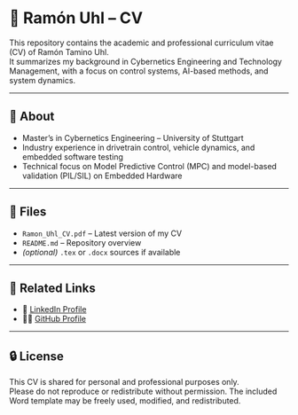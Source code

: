 # 📄 Ramón Uhl – CV

This repository contains the academic and professional curriculum vitae (CV) of Ramón Tamino Uhl.  
It summarizes my background in Cybernetics Engineering and Technology Management, with a focus on control systems, AI-based methods, and system dynamics.

---

## 📌 About

- Master’s in Cybernetics Engineering – University of Stuttgart  
- Industry experience in drivetrain control, vehicle dynamics, and embedded software testing  
- Technical focus on Model Predictive Control (MPC) and model-based validation (PIL/SIL) on Embedded Hardware

---

## 📁 Files

- `Ramon_Uhl_CV.pdf` – Latest version of my CV  
- `README.md` – Repository overview  
- *(optional)* `.tex` or `.docx` sources if available

---

## 🔗 Related Links

- 💼 [LinkedIn Profile](https://www.linkedin.com/in/ramón-tamino-uhl-a79105201)  
- 👨‍💻 [GitHub Profile](https://github.com/uhl-CtrlWorks)

---

## 🔒 License

This CV is shared for personal and professional purposes only.  
Please do not reproduce or redistribute without permission.
The included Word template may be freely used, modified, and redistributed.

